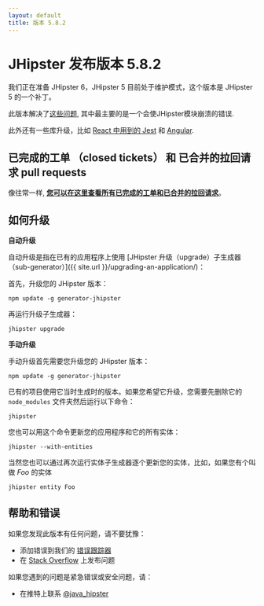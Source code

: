```yaml
---
layout: default
title: 版本 5.8.2
---
```


JHipster 发布版本 5.8.2
==================

我们正在准备 JHipster 6，JHipster 5 目前处于维护模式，这个版本是 JHipster 5 的一个补丁。

此版本解决了[这些问题](https://github.com/jhipster/generator-jhipster/issues?q=milestone%3A5.8.2+is%3Aclosed), 其中最主要的是一个会使JHipster模块崩溃的错误.

此外还有一些库升级，比如 [React 中用到的 Jest](https://github.com/jhipster/generator-jhipster/commit/5f1ae61a8a52fdcc5bba8307ff3fd057fc9d2037) 和 [Angular](https://github.com/jhipster/generator-jhipster/commit/154326fc2c72358163fed917a762e30b70c3412e).

已完成的工单 （closed tickets） 和 已合并的拉回请求 pull requests
------------
像往常一样, __[您可以在这里查看所有已完成的工单和已合并的拉回请求](https://github.com/jhipster/generator-jhipster/issues?q=milestone%3A5.8.2+is%3Aclosed)__。

如何升级
------------

**自动升级**

自动升级是指在已有的应用程序上使用 [JHipster 升级（upgrade）子生成器（sub-generator）]({{ site.url }}/upgrading-an-application/)：

首先，升级您的 JHipster 版本：

```
npm update -g generator-jhipster
```

再运行升级子生成器：

```
jhipster upgrade
```

**手动升级**

手动升级首先需要您升级您的 JHipster 版本：

```
npm update -g generator-jhipster
```

已有的项目使用它当时生成时的版本。如果您希望它升级，您需要先删除它的 `node_modules` 文件夹然后运行以下命令：

```
jhipster
```

您也可以用这个命令更新您的应用程序和它的所有实体：

```
jhipster --with-entities
```

当然您也可以通过再次运行实体子生成器逐个更新您的实体，比如，如果您有个叫做 _Foo_ 的实体

```
jhipster entity Foo
```

帮助和错误
--------------

如果您发现此版本有任何问题，请不要犹豫：

- 添加错误到我们的 [错误跟踪器](https://github.com/jhipster/generator-jhipster/issues?state=open)
- 在 [Stack Overflow](http://stackoverflow.com/tags/jhipster/info) 上发布问题

如果您遇到的问题是紧急错误或安全问题，请：

- 在推特上联系 [@java_hipster](https://twitter.com/java_hipster)
